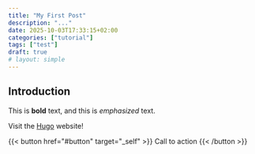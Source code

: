 ```yaml
---
title: "My First Post"
description: "..."
date: 2025-10-03T17:33:15+02:00
categories: ["tutorial"]
tags: ["test"]
draft: true
# layout: simple
---
```


## Introduction

This is **bold** text, and this is *emphasized* text.

Visit the [Hugo](https://gohugo.io) website!

{{< button href="#button" target="_self" >}}
Call to action
{{< /button >}}